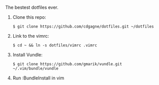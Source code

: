 The bestest dotfiles ever.

1. Clone this repo:

     ```
     $ git clone https://github.com/cdgagne/dotfiles.git ~/dotfiles
     ```
     
1. Link to the vimrc:

     ```
     $ cd ~ && ln -s dotfiles/vimrc .vimrc
     ```

1. Install Vundle:

     ```
     $ git clone https://github.com/gmarik/vundle.git ~/.vim/bundle/vundle
     ```
     
1. Run :BundleInstall in vim
